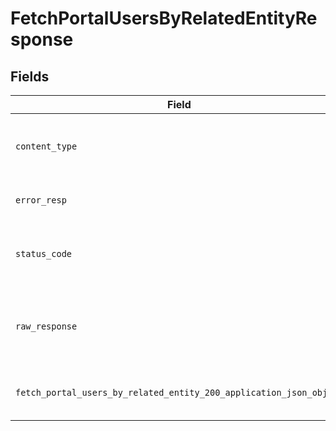 # FetchPortalUsersByRelatedEntityResponse


## Fields

| Field                                                                                                                                       | Type                                                                                                                                        | Required                                                                                                                                    | Description                                                                                                                                 |
| ------------------------------------------------------------------------------------------------------------------------------------------- | ------------------------------------------------------------------------------------------------------------------------------------------- | ------------------------------------------------------------------------------------------------------------------------------------------- | ------------------------------------------------------------------------------------------------------------------------------------------- |
| `content_type`                                                                                                                              | *str*                                                                                                                                       | :heavy_check_mark:                                                                                                                          | HTTP response content type for this operation                                                                                               |
| `error_resp`                                                                                                                                | [Optional[shared.ErrorResp]](../../models/shared/errorresp.md)                                                                              | :heavy_minus_sign:                                                                                                                          | Could not authenticate the user                                                                                                             |
| `status_code`                                                                                                                               | *int*                                                                                                                                       | :heavy_check_mark:                                                                                                                          | HTTP response status code for this operation                                                                                                |
| `raw_response`                                                                                                                              | [requests.Response](https://requests.readthedocs.io/en/latest/api/#requests.Response)                                                       | :heavy_minus_sign:                                                                                                                          | Raw HTTP response; suitable for custom response parsing                                                                                     |
| `fetch_portal_users_by_related_entity_200_application_json_object`                                                                          | [Optional[FetchPortalUsersByRelatedEntity200ApplicationJSON]](../../models/operations/fetchportalusersbyrelatedentity200applicationjson.md) | :heavy_minus_sign:                                                                                                                          | Returns the portal users under the given entity.                                                                                            |